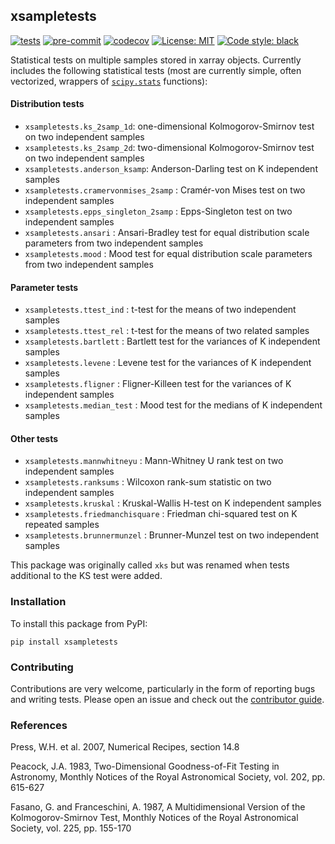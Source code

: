 ## xsampletests

[![tests](https://github.com/dougiesquire/xsampletests/actions/workflows/tests.yml/badge.svg)](https://github.com/dougiesquire/xsampletests/actions/workflows/tests.yml)
[![pre-commit](https://github.com/dougiesquire/xsampletests/actions/workflows/pre-commit.yml/badge.svg)](https://github.com/dougiesquire/xsampletests/actions/workflows/pre-commit.yml)
[![codecov](https://codecov.io/gh/dougiesquire/xsampletests/branch/main/graph/badge.svg?token=DBGC0FIRLA)](https://codecov.io/gh/dougiesquire/xsampletests)
[![License: MIT](https://img.shields.io/badge/License-MIT-green.svg)](https://github.com/dougiesquire/xsampletests/blob/master/LICENSE)
[![Code style: black](https://img.shields.io/badge/code%20style-black-000000.svg)](https://github.com/python/black)

Statistical tests on multiple samples stored in xarray objects. Currently includes the following statistical tests (most are currently simple, often vectorized, wrappers of [`scipy.stats`](https://docs.scipy.org/doc/scipy/reference/stats.html) functions):

#### Distribution tests
- `xsampletests.ks_2samp_1d`: one-dimensional Kolmogorov-Smirnov test on two independent samples
- `xsampletests.ks_2samp_2d`: two-dimensional Kolmogorov-Smirnov test on two independent samples
- `xsampletests.anderson_ksamp`: Anderson-Darling test on K independent samples
- `xsampletests.cramervonmises_2samp` : Cramér-von Mises test on two independent samples
- `xsampletests.epps_singleton_2samp` : Epps-Singleton test on two independent samples
- `xsampletests.ansari` : Ansari-Bradley test for equal distribution scale parameters from two independent samples
- `xsampletests.mood` : Mood test for equal distribution scale parameters from two independent samples

#### Parameter tests
- `xsampletests.ttest_ind` : t-test for the means of two independent samples
- `xsampletests.ttest_rel` : t-test for the means of two related samples
- `xsampletests.bartlett` : Bartlett test for the variances of K independent samples
- `xsampletests.levene` : Levene test for the variances of K independent samples
- `xsampletests.fligner` : Fligner-Killeen test for the variances of K independent samples
- `xsampletests.median_test` : Mood test for the medians of K independent samples

#### Other tests
- `xsampletests.mannwhitneyu` : Mann-Whitney U rank test on two independent samples
- `xsampletests.ranksums` : Wilcoxon rank-sum statistic on two independent samples
- `xsampletests.kruskal` : Kruskal-Wallis H-test on K independent samples
- `xsampletests.friedmanchisquare` : Friedman chi-squared test on K repeated samples
- `xsampletests.brunnermunzel` : Brunner-Munzel test on two independent samples

This package was originally called `xks` but was renamed when tests additional to the KS test were added.

### Installation
To install this package from PyPI:
```
pip install xsampletests
```

### Contributing
Contributions are very welcome, particularly in the form of reporting bugs and writing tests. Please open an issue and check out the [contributor guide](CONTRIBUTING.md).

### References

Press, W.H. et al. 2007, Numerical Recipes, section 14.8

Peacock, J.A. 1983, Two-Dimensional Goodness-of-Fit Testing in Astronomy, Monthly Notices of the Royal Astronomical Society, vol. 202, pp. 615-627

Fasano, G. and Franceschini, A. 1987, A Multidimensional Version of the Kolmogorov-Smirnov Test, Monthly Notices of the Royal Astronomical Society, vol. 225, pp. 155-170
